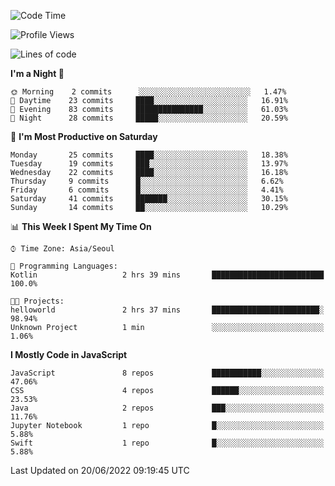<!--START_SECTION:waka-->
![Code Time](http://img.shields.io/badge/Code%20Time-855%20hrs%2018%20mins-blue)

![Profile Views](http://img.shields.io/badge/Profile%20Views-3-blue)

![Lines of code](https://img.shields.io/badge/From%20Hello%20World%20I%27ve%20Written-54%20Thousand%20lines%20of%20code-blue)

**I'm a Night 🦉** 

```text
🌞 Morning    2 commits      ░░░░░░░░░░░░░░░░░░░░░░░░░   1.47% 
🌆 Daytime    23 commits     ████░░░░░░░░░░░░░░░░░░░░░   16.91% 
🌃 Evening    83 commits     ███████████████░░░░░░░░░░   61.03% 
🌙 Night      28 commits     █████░░░░░░░░░░░░░░░░░░░░   20.59%

```
📅 **I'm Most Productive on Saturday** 

```text
Monday       25 commits     ████░░░░░░░░░░░░░░░░░░░░░   18.38% 
Tuesday      19 commits     ███░░░░░░░░░░░░░░░░░░░░░░   13.97% 
Wednesday    22 commits     ████░░░░░░░░░░░░░░░░░░░░░   16.18% 
Thursday     9 commits      █░░░░░░░░░░░░░░░░░░░░░░░░   6.62% 
Friday       6 commits      █░░░░░░░░░░░░░░░░░░░░░░░░   4.41% 
Saturday     41 commits     ███████░░░░░░░░░░░░░░░░░░   30.15% 
Sunday       14 commits     ██░░░░░░░░░░░░░░░░░░░░░░░   10.29%

```


📊 **This Week I Spent My Time On** 

```text
⌚︎ Time Zone: Asia/Seoul

💬 Programming Languages: 
Kotlin                   2 hrs 39 mins       █████████████████████████   100.0%

🐱‍💻 Projects: 
helloworld               2 hrs 37 mins       ████████████████████████░   98.94% 
Unknown Project          1 min               ░░░░░░░░░░░░░░░░░░░░░░░░░   1.06%

```

**I Mostly Code in JavaScript** 

```text
JavaScript               8 repos             ███████████░░░░░░░░░░░░░░   47.06% 
CSS                      4 repos             ██████░░░░░░░░░░░░░░░░░░░   23.53% 
Java                     2 repos             ███░░░░░░░░░░░░░░░░░░░░░░   11.76% 
Jupyter Notebook         1 repo              █░░░░░░░░░░░░░░░░░░░░░░░░   5.88% 
Swift                    1 repo              █░░░░░░░░░░░░░░░░░░░░░░░░   5.88%

```



 Last Updated on 20/06/2022 09:19:45 UTC
<!--END_SECTION:waka-->
